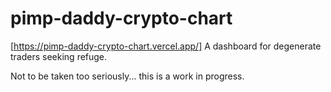 # pimp-daddy-crypto-chart 
[https://pimp-daddy-crypto-chart.vercel.app/] 
A dashboard for degenerate traders seeking refuge.

Not to be taken too seriously... this is a work in progress.
